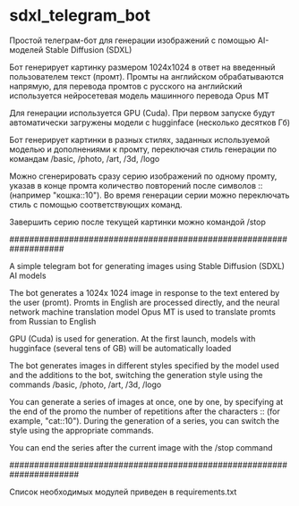 # sdxl_telegram_bot

Простой телеграм-бот для генерации изображений с помощью AI-моделей Stable Diffusion (SDXL)

Бот генерирует картинку размером 1024x1024 в ответ на введенный пользователем текст (промт). 
Промты на английском обрабатываются напрямую, для перевода промтов с русского на английский используется нейросетевая модель машинного перевода Opus MT

Для генерации используется GPU (Cuda). При первом запуске будут автоматически загружены модели с hugginface (несколько десятков Гб)
 
Бот генерирует картинки в разных стилях, заданных используемой моделью и дополнениями к промту, переключая стиль генерации по командам
/basic, /photo, /art, /3d, /logo 

Можно сгенерировать сразу серию изображений по одному промту, указав в конце промта количество повторений после символов :: (например "кошка::10"). Во время генерации серии можно переключать стиль с помощью соответствующих команд.

Завершить серию после текущей картинки можно командой /stop

###################################################################

A simple telegram bot for generating images using Stable Diffusion (SDXL) AI models

The bot generates a 1024x 1024 image in response to the text entered by the user (promt).
Promts in English are processed directly, and the neural network machine translation model Opus MT is used to translate promts from Russian to English

GPU (Cuda) is used for generation. At the first launch, models with hugginface (several tens of GB) will be automatically loaded

The bot generates images in different styles specified by the model used and the additions to the bot, switching the generation style using the commands
/basic, /photo, /art, /3d, /logo

You can generate a series of images at once, one by one, by specifying at the end of the promo the number of repetitions after the characters :: (for example, "cat::10"). During the generation of a series, you can switch the style using the appropriate commands.

You can end the series after the current image with the /stop command

######################################################################

Список необходимых модулей приведен в requirements.txt
